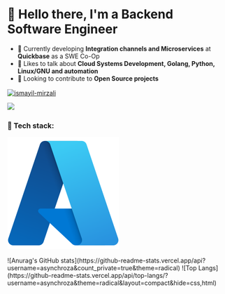<h1 aling="center">👻 Hello there, I'm a Backend Software Engineer</h1>


- 💾 Currently developing **Integration channels and Microservices** at **Quickbase** as a SWE Co-Op
- 🥸 Likes to talk about **Cloud Systems Development, Golang, Python, Linux/GNU and automation**
- 🤝 Looking to contribute to **Open Source projects**

<p align="left">
<a href="https://linkedin.com/in/mbozhilov" target="blank"><img align="center" src="https://raw.githubusercontent.com/rahuldkjain/github-profile-readme-generator/master/src/images/icons/Social/linked-in-alt.svg" alt="ismayil-mirzali" height="30" width="40" /></a>
</p>


![](https://komarev.com/ghpvc/?username=asynchroza)

<h3 align="left">🔩 Tech stack:</h3>
<p align="left">
  <img src="https://github.com/devicons/devicon/blob/master/icons/azure/azure-original.svg"/>
</p>
![Anurag's GitHub stats](https://github-readme-stats.vercel.app/api?username=asynchroza&count_private=true&theme=radical)
![Top Langs](https://github-readme-stats.vercel.app/api/top-langs/?username=asynchroza&theme=radical&layout=compact&hide=css,html)



